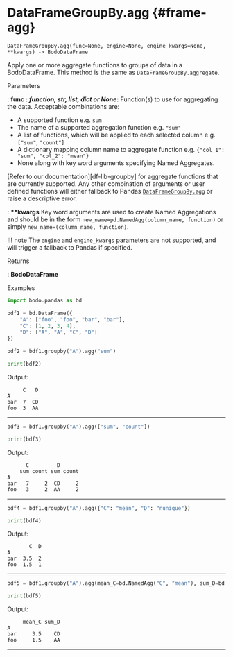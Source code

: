 # DataFrameGroupBy.agg {#frame-agg}
```
DataFrameGroupBy.agg(func=None, engine=None, engine_kwargs=None, **kwargs) -> BodoDataFrame
```

Apply one or more aggregate functions to groups of data in a BodoDataFrame.
This method is the same as `DataFrameGroupBy.aggregate`.

<p class="api-header">Parameters</p>

: __func : *function, str, list, dict or None*:__ Function(s) to use for aggregating the data. Acceptable combinations are:
* A supported function e.g. `sum`
* The name of a supported aggregation function e.g. `"sum"`
* A list of functions, which will be applied to each selected column e.g. `["sum"`, `"count"]`
* A dictionary mapping column name to aggregate function e.g. `{"col_1": "sum", "col_2": "mean"}`
* None along with key word arguments specifying Named Aggregates.

[Refer to our documentation][df-lib-groupby]
for aggregate functions that are currently supported.
Any other combination of arguments or user defined functions will either fallback to Pandas
[`DataFrameGroupBy.agg`](https://pandas.pydata.org/docs/reference/api/pandas.core.groupby.DataFrameGroupBy.agg.html#pandas.core.groupby.DataFrameGroupBy.agg)
or raise a descriptive error.

: __\*\*kwargs__ Key word arguments are used to create Named Aggregations and should be in the form `new_name=pd.NamedAgg(column_name, function)` or simply `new_name=(column_name, function)`.

!!! note
    The `engine` and `engine_kwargs` parameters are not supported, and will trigger a fallback to Pandas if specified.

<p class="api-header">Returns</p>

: __BodoDataFrame__

<p class="api-header">Examples</p>

``` py
import bodo.pandas as bd

bdf1 = bd.DataFrame({
    "A": ["foo", "foo", "bar", "bar"],
    "C": [1, 2, 3, 4],
    "D": ["A", "A", "C", "D"]
})

bdf2 = bdf1.groupby("A").agg("sum")

print(bdf2)
```
Output:
```
     C   D
A
bar  7  CD
foo  3  AA
```
---
``` py
bdf3 = bdf1.groupby("A").agg(["sum", "count"])

print(bdf3)
```
Output:
```
      C         D
    sum count sum count
A
bar   7     2  CD     2
foo   3     2  AA     2
```
---
``` py
bdf4 = bdf1.groupby("A").agg({"C": "mean", "D": "nunique"})

print(bdf4)
```
Output:
```
       C  D
A
bar  3.5  2
foo  1.5  1
```
---
``` py
bdf5 = bdf1.groupby("A").agg(mean_C=bd.NamedAgg("C", "mean"), sum_D=bd.NamedAgg("D", "sum"))

print(bdf5)
```
Output:
```
     mean_C sum_D
A
bar     3.5    CD
foo     1.5    AA
```

---
